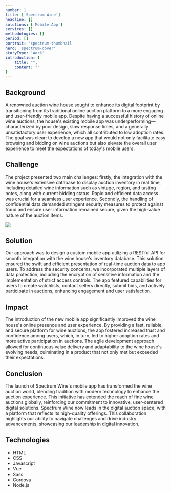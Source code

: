 ```yaml
---
number: 1
title: ['Spectrum Wine']
headline: []
solutions: ['Mobile App']
services: []
methodologies: []
period: []
portrait: 'spectrum-thumbnail'
hero: 'spectrum-cover'
storyType: 'Work'
introduction: {
    title: "",
    content: ""
}
---
```



## Background

A renowned auction wine house sought to enhance its digital footprint by transitioning from its traditional online auction platform to a more engaging and user-friendly mobile app. Despite having a successful history of online wine auctions, the house's existing mobile app was underperforming—characterized by poor design, slow response times, and a generally unsatisfactory user experience, which all contributed to low adoption rates. The goal was clear: to develop a new app that would not only facilitate easy browsing and bidding on wine auctions but also elevate the overall user experience to meet the expectations of today's mobile users.

## Challenge

The project presented two main challenges: firstly, the integration with the wine house's extensive database to display auction inventory in real time, including detailed wine information such as vintage, region, and tasting notes, along with current bidding status. Rapid and efficient data access was crucial for a seamless user experience. Secondly, the handling of confidential data demanded stringent security measures to protect against fraud and ensure user information remained secure, given the high-value nature of the auction items.

![](/work/spectrum-wine-figure-1.jpg)

## Solution

Our approach was to design a custom mobile app utilizing a RESTful API for smooth integration with the wine house's inventory database. This solution ensured the swift and efficient presentation of real-time auction data to app users. To address the security concerns, we incorporated multiple layers of data protection, including the encryption of sensitive information and the implementation of strict access controls. The app featured capabilities for users to create watchlists, contact sellers directly, submit bids, and actively participate in auctions, enhancing engagement and user satisfaction.

## Impact

The introduction of the new mobile app significantly improved the wine house's online presence and user experience. By providing a fast, reliable, and secure platform for wine auctions, the app fostered increased trust and confidence among users, which, in turn, led to higher adoption rates and more active participation in auctions. The agile development approach allowed for continuous value delivery and adaptability to the wine house's evolving needs, culminating in a product that not only met but exceeded their expectations.

## Conclusion

The launch of Spectrum Wine's mobile app has transformed the wine auction world, blending tradition with modern technology to enhance the auction experience. This initiative has extended the reach of fine wine auctions globally, reinforcing our commitment to innovative, user-centered digital solutions. Spectrum Wine now leads in the digital auction space, with a platform that reflects its high-quality offerings. This collaboration highlights our ability to navigate challenges and drive industry advancements, showcasing our leadership in digital innovation.

## Technologies

* HTML
* CSS
* Javascript
* Vue
* Sass
* Cordova
* Node.js